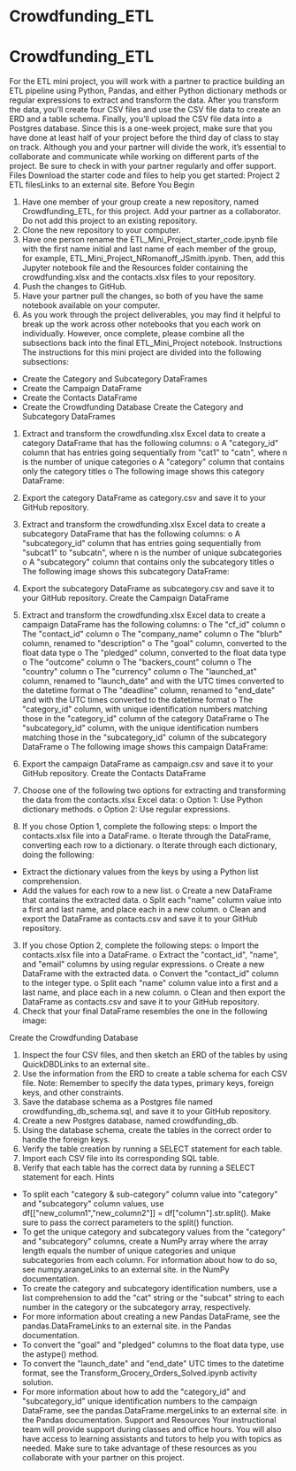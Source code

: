 # Crowdfunding_ETL
# Crowdfunding_ETL
For the ETL mini project, you will work with a partner to practice building an ETL pipeline using Python, Pandas, and either Python dictionary methods or regular expressions to extract and transform the data. After you transform the data, you'll create four CSV files and use the CSV file data to create an ERD and a table schema. Finally, you’ll upload the CSV file data into a Postgres database.
Since this is a one-week project, make sure that you have done at least half of your project before the third day of class to stay on track.
Although you and your partner will divide the work, it’s essential to collaborate and communicate while working on different parts of the project. Be sure to check in with your partner regularly and offer support.
Files
Download the starter code and files to help you get started:
Project 2 ETL filesLinks to an external site.
Before You Begin
1. Have one member of your group create a new repository, named Crowdfunding_ETL, for this project. Add your partner as a collaborator. Do not add this project to an existing repository.
2. Clone the new repository to your computer.
3. Have one person rename the ETL_Mini_Project_starter_code.ipynb file with the first name initial and last name of each member of the group, for example, ETL_Mini_Project_NRomanoff_JSmith.ipynb. Then, add this Jupyter notebook file and the Resources folder containing the crowdfunding.xlsx and the contacts.xlsx files to your repository.
4. Push the changes to GitHub.
5. Have your partner pull the changes, so both of you have the same notebook available on your computer.
6. As you work through the project deliverables, you may find it helpful to break up the work across other notebooks that you each work on individually. However, once complete, please combine all the subsections back into the final ETL_Mini_Project notebook.
Instructions
The instructions for this mini project are divided into the following subsections:
* Create the Category and Subcategory DataFrames
* Create the Campaign DataFrame
* Create the Contacts DataFrame
* Create the Crowdfunding Database
Create the Category and Subcategory DataFrames
1. Extract and transform the crowdfunding.xlsx Excel data to create a category DataFrame that has the following columns:
o A "category_id" column that has entries going sequentially from "cat1" to "catn", where n is the number of unique categories
o A "category" column that contains only the category titles
o The following image shows this category DataFrame:

2. Export the category DataFrame as category.csv and save it to your GitHub repository.
3. Extract and transform the crowdfunding.xlsx Excel data to create a subcategory DataFrame that has the following columns:
o A "subcategory_id" column that has entries going sequentially from "subcat1" to "subcatn", where n is the number of unique subcategories
o A "subcategory" column that contains only the subcategory titles
o The following image shows this subcategory DataFrame:

4. Export the subcategory DataFrame as subcategory.csv and save it to your GitHub repository.
Create the Campaign DataFrame
1. Extract and transform the crowdfunding.xlsx Excel data to create a campaign DataFrame has the following columns:
o The "cf_id" column
o The "contact_id" column
o The "company_name" column
o The "blurb" column, renamed to "description"
o The "goal" column, converted to the float data type
o The "pledged" column, converted to the float data type
o The "outcome" column
o The "backers_count" column
o The "country" column
o The "currency" column
o The "launched_at" column, renamed to "launch_date" and with the UTC times converted to the datetime format
o The "deadline" column, renamed to "end_date" and with the UTC times converted to the datetime format
o The "category_id" column, with unique identification numbers matching those in the "category_id" column of the category DataFrame
o The "subcategory_id" column, with the unique identification numbers matching those in the "subcategory_id" column of the subcategory DataFrame
o The following image shows this campaign DataFrame:

2. Export the campaign DataFrame as campaign.csv and save it to your GitHub repository.
Create the Contacts DataFrame
1. Choose one of the following two options for extracting and transforming the data from the contacts.xlsx Excel data:
o Option 1: Use Python dictionary methods.
o Option 2: Use regular expressions.
2. If you chose Option 1, complete the following steps:
o Import the contacts.xlsx file into a DataFrame.
o Iterate through the DataFrame, converting each row to a dictionary.
o Iterate through each dictionary, doing the following:
* Extract the dictionary values from the keys by using a Python list comprehension.
* Add the values for each row to a new list.
o Create a new DataFrame that contains the extracted data.
o Split each "name" column value into a first and last name, and place each in a new column.
o Clean and export the DataFrame as contacts.csv and save it to your GitHub repository.
3. If you chose Option 2, complete the following steps:
o Import the contacts.xlsx file into a DataFrame.
o Extract the "contact_id", "name", and "email" columns by using regular expressions.
o Create a new DataFrame with the extracted data.
o Convert the "contact_id" column to the integer type.
o Split each "name" column value into a first and a last name, and place each in a new column.
o Clean and then export the DataFrame as contacts.csv and save it to your GitHub repository.
4. Check that your final DataFrame resembles the one in the following image:

Create the Crowdfunding Database
1. Inspect the four CSV files, and then sketch an ERD of the tables by using QuickDBDLinks to an external site..
2. Use the information from the ERD to create a table schema for each CSV file.
Note: Remember to specify the data types, primary keys, foreign keys, and other constraints.
3. Save the database schema as a Postgres file named crowdfunding_db_schema.sql, and save it to your GitHub repository.
4. Create a new Postgres database, named crowdfunding_db.
5. Using the database schema, create the tables in the correct order to handle the foreign keys.
6. Verify the table creation by running a SELECT statement for each table.
7. Import each CSV file into its corresponding SQL table.
8. Verify that each table has the correct data by running a SELECT statement for each.
Hints
* To split each "category & sub-category" column value into "category" and "subcategory" column values, use df[["new_column1","new_column2"]] = df["column"].str.split(). Make sure to pass the correct parameters to the split() function.
* To get the unique category and subcategory values from the "category" and "subcategory" columns, create a NumPy array where the array length equals the number of unique categories and unique subcategories from each column. For information about how to do so, see numpy.arangeLinks to an external site. in the NumPy documentation.
* To create the category and subcategory identification numbers, use a list comprehension to add the "cat" string or the "subcat" string to each number in the category or the subcategory array, respectively.
* For more information about creating a new Pandas DataFrame, see the pandas.DataFrameLinks to an external site. in the Pandas documentation.
* To convert the "goal" and "pledged" columns to the float data type, use the astype() method.
* To convert the "launch_date" and "end_date" UTC times to the datetime format, see the Transform_Grocery_Orders_Solved.ipynb activity solution.
* For more information about how to add the "category_id" and "subcategory_id" unique identification numbers to the campaign DataFrame, see the pandas.DataFrame.mergeLinks to an external site. in the Pandas documentation.
Support and Resources
Your instructional team will provide support during classes and office hours. You will also have access to learning assistants and tutors to help you with topics as needed. Make sure to take advantage of these resources as you collaborate with your partner on this project.

